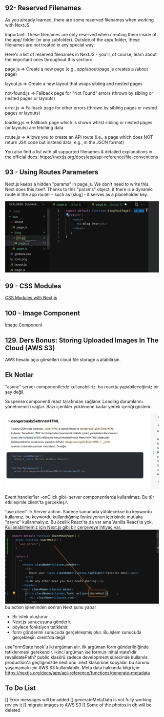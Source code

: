 ## 92- Reserved Filenames

As you already learned, there are some reserved filenames when working with NextJS.

Important: These filenames are only reserved when creating them inside of the app/ folder (or any subfolder). Outside of the app/ folder, these filenames are not treated in any special way.

Here's a list of reserved filenames in NextJS - you'll, of course, learn about the important ones throughout this section:

page.js => Create a new page (e.g., app/about/page.js creates a <your-domain>/about page)

layout.js => Create a new layout that wraps sibling and nested pages

not-found.js => Fallback page for "Not Found" errors (thrown by sibling or nested pages or layouts)

error.js => Fallback page for other errors (thrown by sibling pages or nested pages or layouts)

loading.js => Fallback page which is shown whilst sibling or nested pages (or layouts) are fetching data

route.js => Allows you to create an API route (i.e., a page which does NOT return JSX code but instead data, e.g., in the JSON format)

You also find a list with all supported filenames & detailed explanations in the official docs: https://nextjs.org/docs/app/api-reference/file-conventions

## 93 - Using Routes Parameters

Next.js keeps a hidden "params" in page.js. We don't need to write this. Next does this itself. Thanks to this "params" object, if there is a dynamic route in the app router - such as [slug] - it serves as a placeholder key.

![routes-parameters](/images/routes-parameters.png)

## 99 - CSS Modules

[CSS Modules with Next.js](https://nextjs.org/docs/app/building-your-application/styling/css-modules)

## 100 - Image Component

[Image Component](https://nextjs.org/docs/app/api-reference/components/image)

## 129. Ders Bonus: Storing Uploaded Images In The Cloud (AWS S3)

AWS hesabı açıp görselleri cloud file storage a atabilirsin.

## Ek Notlar

"async" server componentlerde kullanabiliriz. bu reactta yapabileceğimiz bir şey değil.

Suspense componenti react tarafından sağlanır. Loading durumlarını yönetmemizi sağlar. Bazı içerikler yüklenene kadar yedek içeriği gösterir.

![dangerouslySetInnerHTML](/notes-images/dangerouslySetInnerHTML.png)

Event handler'lar -onClick gibi- server componentlerda kullanılmaz. Bu tür etkileşimle client'ta gerçekleşir.

'use client' -> Server action. Sadece sunucuda yütülecekse bu keywordu kullanırız. bu keywordu kullandığımız fonksiyonun içerisinde mutlaka "async" kullanmalıyız. Bu özellik React'ta da var ama Vanilla React'ta yok. Kullanabilmemiz için Next.js gibi bir çerçeveye ihtiyaç var.
![user server](/notes-images/use-server-action.png)
bu action işleminden sonran Next şunu yapar

- Bir istek oluşturur
- Next.js sunucusuna gönderir.
- böylece fonksiyon tetiklenir.
- form gönderimi sunucuda gerçekleşmiş olur.
  Bu işlem sunucuda gerçekleşir. client'da değil

useFormState hook'u iki argüman alır. ilk argüman form günderildiğinde tetiklenmesi gerekendir. ikinci argüman ise formun initial state'idir.
revalidatePath?
public klasörü sadece development sürecinde kullanılır. production'a geçtiğimizde next onu .next klasörüne kopyalar. bu sorunu yaşamamak için AWS S3 kullanılabilir.
Meta data hakkında bilgi için: https://nextjs.org/docs/app/api-reference/functions/generate-metadata

## To Do List

[] Error messages will be added
[] generateMetaData is not fully working. review it
[] migrate images to AWS S3
[] Some of the photos in db will be deleted

